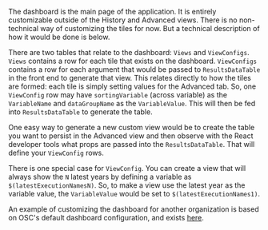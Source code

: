 ﻿The dashboard is the main page of the application.
It is entirely customizable outside of the History and Advanced views.
There is no non-technical way of customizing the tiles for now.
But a technical description of how it would be done is below.

There are two tables that relate to the dashboard:
`Views` and `ViewConfigs`.
`Views` contains a row for each tile that exists on the dashboard.
`ViewConfigs` contains a row for each argument that would be passed to
`ResultsDataTable` in the front end to generate that view.
This relates directly to how the tiles are formed: each tile is simply
setting values for the Advanced tab.
So, one `ViewConfig` row may have `sortingVariable` (across variable) as
the `VariableName` and `dataGroupName` as the `VariableValue`.
This will then be fed into `ResultsDataTable` to generate the table.

One easy way to generate a new custom view would be to create the table you want
to persist in the Advanced view and then observe with the React developer tools
what props are passed into the `ResultsDataTable`.
That will define your `ViewConfig` rows.

There is one special case for `ViewConfig`.
You can create a view that will always show the `N` latest years
by defining a variable as `$(latestExecutionNamesN)`.
So, to make a view use the latest year as the variable value,
the `VariableValue` would be set to `$(latestExecutionNames1)`.

An example of customizing the dashboard for another organization is based on OSC's
default dashboard configuration, and exists [here](https://github.com/NIH-CIF/FedSurvey/blob/main/FedSurvey/od-view-config.sql).